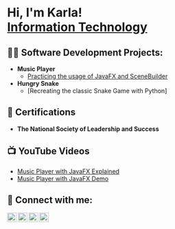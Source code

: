 <h1>Hi, I'm Karla! <br/><a href="https://github.com/kdaguirre">Information Technology</a> <a href=https://www.linkedin.com/in/karla-aguirre-826001237/"></a></h1>

<h2>👨‍💻 Software Development Projects:</h2>

- <b>Music Player</b>
   - [Practicing the usage of JavaFX and SceneBuilder](https://github.com/kdaguirre/MusicPlayer)
- <b>Hungry Snake</b>
   - [Recreating the classic Snake Game with Python]

<h2>📄 Certifications</h2>

- <b>The National Society of Leadership and Success</b>

<h2>📺 YouTube Videos</h2>

- [Music Player with JavaFX Explained](https://www.youtube.com/watch?v=v91P203vBss&t=266s)
- [Music Player with JavaFX Demo](https://www.youtube.com/watch?v=4bUDoo_hfjU)

<h2> 🤳 Connect with me:</h2>

[<img align="left" alt="KarlaAguirre | YouTube" width="22px" src="https://cdn.jsdelivr.net/npm/simple-icons@v3/icons/youtube.svg" />][youtube]
[<img align="left" alt="KarlaAguirre | Twitter" width="22px" src="https://cdn.jsdelivr.net/npm/simple-icons@v3/icons/twitter.svg" />][twitter]
[<img align="left" alt="KarlaAguirre | LinkedIn" width="22px" src="https://cdn.jsdelivr.net/npm/simple-icons@v3/icons/linkedin.svg" />][linkedin]
[<img align="left" alt="KarlaAguirre | Instagram" width="22px" src="https://cdn.jsdelivr.net/npm/simple-icons@v3/icons/instagram.svg" />][instagram]

[twitter]: https://twitter.com/karlita_412/
[youtube]: https://www.youtube.com/@karlaaguirre1403?si=vndoiwBXda6Ko6rV
[instagram]: https://www.instagram.com/karlita_412/
[linkedin]: https://linkedin.com/in/karla-aguirre-826001237/


<!---
kdaguirre/kdaguirre is a ✨ special ✨ repository because its `README.md` (this file) appears on your GitHub profile.
You can click the Preview link to take a look at your changes.
--->
